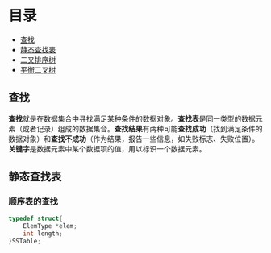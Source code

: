 # 目录
- [查找](#查找)
- [静态查找表](#静态查找表)
- [二叉排序树]()
- [平衡二叉树]()
## 查找
**查找**就是在数据集合中寻找满足某种条件的数据对象。**查找表**是同一类型的数据元素（或者记录）组成的数据集合。**查找结果**有两种可能**查找成功**（找到满足条件的数据对象）和**查找不成功**（作为结果，报告一些信息，如失败标志、失败位置）。
**关键字**是数据元素中某个数据项的值，用以标识一个数据元素。
## 静态查找表
### 顺序表的查找
```c++
typedef struct{
    ElemType *elem;
    int length;
}SSTable;
```
